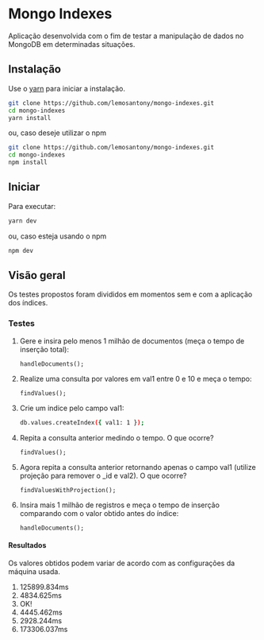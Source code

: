 # Mongo Indexes

Aplicação desenvolvida com o fim de testar a manipulação de dados no MongoDB em determinadas situações. 

## Instalação

Use o [yarn](https://yarnpkg.com/) para iniciar a instalação.

```bash
git clone https://github.com/lemosantony/mongo-indexes.git
cd mongo-indexes
yarn install
```

ou, caso deseje utilizar o npm

```bash
git clone https://github.com/lemosantony/mongo-indexes.git
cd mongo-indexes
npm install
```

## Iniciar

Para executar:

```bash
yarn dev
```

ou, caso esteja usando o npm

```bash
npm dev
```

## Visão geral

Os testes propostos foram divididos em momentos sem e com a aplicação dos índices.

### Testes

1. Gere e insira pelo menos 1 milhão de documentos (meça o tempo de inserção total):
   ```
   handleDocuments();
   ```
2. Realize uma consulta por valores em val1 entre 0 e 10 e meça o tempo:
   ```
   findValues();
   ```
3. Crie um indice pelo campo val1:
   ```bash
   db.values.createIndex({ val1: 1 });
   ```
4. Repita a consulta anterior medindo o tempo. O que ocorre?
   ```
   findValues();
   ```
5. Agora repita a consulta anterior retornando apenas o campo val1 (utilize projeção para remover o _id e val2). O que ocorre?
   ```
   findValuesWithProjection();
   ```
6. Insira mais 1 milhão de registros e meça o tempo de inserção comparando com o valor obtido antes do índice:
   ```
   handleDocuments();
   ```

#### Resultados

Os valores obtidos podem variar de acordo com as configurações da máquina usada.

1. 125899.834ms
2. 4834.625ms
3. OK!
4. 4445.462ms
5. 2928.244ms
6. 173306.037ms